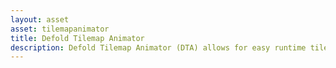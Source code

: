 ```yaml
---
layout: asset
asset: tilemapanimator
title: Defold Tilemap Animator
description: Defold Tilemap Animator (DTA) allows for easy runtime tile animations in a Defold game engine project.
---
```

